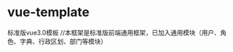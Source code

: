 # vue-template

标准版vue3.0模板
//本框架是标准版前端通用框架，已加入通用模块（用户、角色、字典、行政区划、部门等模块）

<!-- 中英文翻译 -->
<!-- 
1、npm install --save vue-i18n
2、main.js中引入：
    import i18n from "./i18n"
    new Vue({
    router,
    store,
    i18n,
    render: function (h) {
        return h(App)
    },
    mounted() {
        document.dispatchEvent(new Event('render-event'))
    }
    }).$mount('#app')
3、logoBar.vue文件中：
    computed: {
        lang: {
        get() {
            return this.$store.state.app.language;
        },
        set(lang) {
            this.$i18n.locale = lang;
            this.$store.dispatch("setLanguage", lang);
        }
        }
    },


 -->
